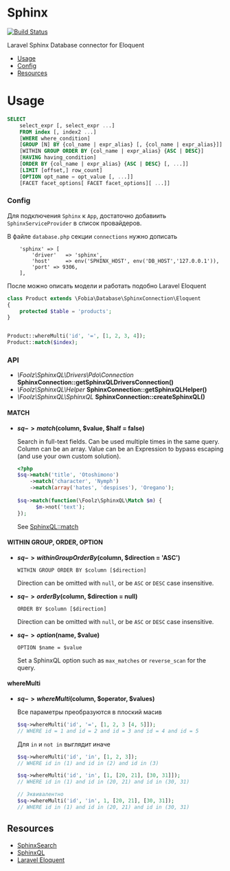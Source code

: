 # Sphinx

[![Build Status](https://travis-ci.org/fobiaphp/laravel-sphinx.svg?branch=master)](https://travis-ci.org/fobiaphp/laravel-sphinx)

Laravel Sphinx Database connector for Eloquent


- [Usage](#usage)
- [Config](#config)
- [Resources](#resources)


# Usage

```sql
SELECT
    select_expr [, select_expr ...]
    FROM index [, index2 ...]
    [WHERE where_condition]
    [GROUP [N] BY {col_name | expr_alias} [, {col_name | expr_alias}]]
    [WITHIN GROUP ORDER BY {col_name | expr_alias} {ASC | DESC}]
    [HAVING having_condition]
    [ORDER BY {col_name | expr_alias} {ASC | DESC} [, ...]]
    [LIMIT [offset,] row_count]
    [OPTION opt_name = opt_value [, ...]]
    [FACET facet_options[ FACET facet_options][ ...]]
```

### Config 



Для подключения `Sphinx` к `App`, достаточно добавиить `SphinxServiceProvider` в список провайдеров.

В файле `database.php` секции  `connections`  нужно дописать

        'sphinx' => [
            'driver'   => 'sphinx',
            'host'     => env('SPHINX_HOST', env('DB_HOST','127.0.0.1')),
            'port' => 9306,
        ],


После можно описать модели и работать подобно Laravel Eloquent

```php
class Product extends \Fobia\Database\SphinxConnection\Eloquent
{
    protected $table = 'products';
}


Product::whereMulti('id', '=', [1, 2, 3, 4]);
Product::match($index);

```


### API

* _\Foolz\SphinxQL\Drivers\Pdo\Connection_ __SphinxConnection::getSphinxQLDriversConnection()__
* _\Foolz\SphinxQL\Helper_ __SphinxConnection::getSphinxQLHelper()__
* _\Foolz\SphinxQL\SphinxQL_ __SphinxConnection::createSphinxQL()__



#### MATCH

* __$sq->match($column, $value, $half = false)__

	Search in full-text fields. Can be used multiple times in the same query. Column can be an array. Value can be an Expression to bypass escaping (and use your own custom solution).

    ```php
    <?php
    $sq->match('title', 'Otoshimono')
        ->match('character', 'Nymph')
        ->match(array('hates', 'despises'), 'Oregano');
      
    $sq->match(function(\Foolz\SphinxQL\Match $m) {
          $m->not('text');
    });
    ```

	See [SphinxQL::match](https://github.com/FoolCode/SphinxQL-Query-Builder#match) 



#### WITHIN GROUP, ORDER, OPTION

* __$sq->withinGroupOrderBy($column, $direction = 'ASC')__

	`WITHIN GROUP ORDER BY $column [$direction]`

	Direction can be omitted with `null`, or be `ASC` or `DESC` case insensitive.

* __$sq->orderBy($column, $direction = null)__

	`ORDER BY $column [$direction]`

	Direction can be omitted with `null`, or be `ASC` or `DESC` case insensitive.

* __$sq->option($name, $value)__

	`OPTION $name = $value`

	Set a SphinxQL option such as `max_matches` or `reverse_scan` for the query.


#### whereMulti

* __$sq->whereMulti($column, $operator, $values)__

    Все параметры преобразуются в плоский масив
    
    ```php
    $sq->whereMulti('id', '=', [1, 2, 3 [4, 5]]);
    // WHERE id = 1 and id = 2 and id = 3 and id = 4 and id = 5
    ```
    
    Для `in` и `not in` выглядит иначе 
    ```php
    $sq->whereMulti('id', 'in', [1, 2, 3]);
    // WHERE id in (1) and id in (2) and id in (3) 
    ```
    
    ```php
    $sq->whereMulti('id', 'in', [1, [20, 21], [30, 31]]);
    // WHERE id in (1) and id in (20, 21) and id in (30, 31) 
  
    // Эквивалентно
    $sq->whereMulti('id', 'in', 1, [20, 21], [30, 31]);
    // WHERE id in (1) and id in (20, 21) and id in (30, 31) 
    ```



Resources
---------

  * [SphinxSearch](http://sphinxsearch.com/docs/current.html)
  * [SphinxQL](https://github.com/FoolCode/SphinxQL-Query-Builder)
  * [Laravel Eloquent](https://laravel.com/docs/5.3/eloquent)
